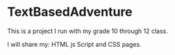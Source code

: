 # TextBasedAdventure
This is a project I run with my grade 10 through 12 class.

I will share my:
HTML
js Script
and CSS
pages.
